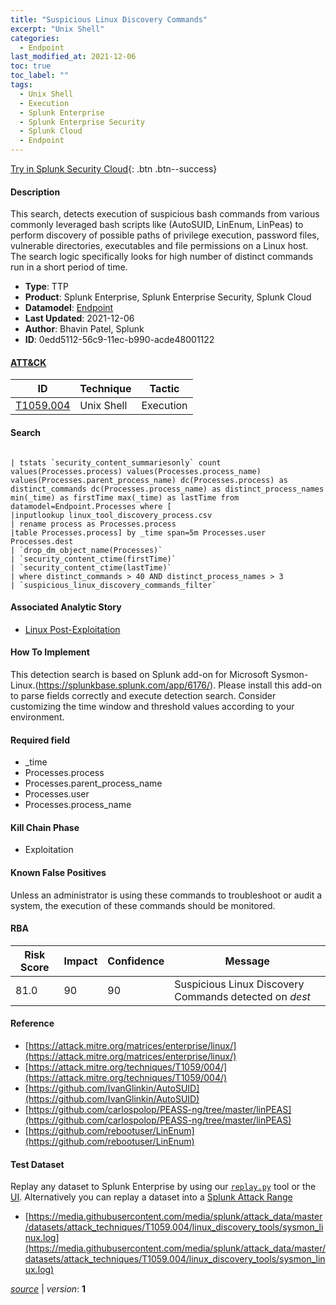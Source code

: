 ```yaml
---
title: "Suspicious Linux Discovery Commands"
excerpt: "Unix Shell"
categories:
  - Endpoint
last_modified_at: 2021-12-06
toc: true
toc_label: ""
tags:
  - Unix Shell
  - Execution
  - Splunk Enterprise
  - Splunk Enterprise Security
  - Splunk Cloud
  - Endpoint
---
```




[Try in Splunk Security Cloud](https://www.splunk.com/en_us/cyber-security.html){: .btn .btn--success}

#### Description

This search, detects execution of suspicious bash commands from various commonly leveraged bash scripts like (AutoSUID, LinEnum, LinPeas) to perform discovery of possible paths of privilege execution, password files, vulnerable directories, executables and file permissions on a Linux host.\
The search logic specifically looks for high number of distinct commands run in a short period of time.

- **Type**: TTP
- **Product**: Splunk Enterprise, Splunk Enterprise Security, Splunk Cloud
- **Datamodel**: [Endpoint](https://docs.splunk.com/Documentation/CIM/latest/User/Endpoint)
- **Last Updated**: 2021-12-06
- **Author**: Bhavin Patel, Splunk
- **ID**: 0edd5112-56c9-11ec-b990-acde48001122


#### [ATT&CK](https://attack.mitre.org/)

| ID          | Technique   | Tactic         |
| ----------- | ----------- |--------------- |
| [T1059.004](https://attack.mitre.org/techniques/T1059/004/) | Unix Shell | Execution |

#### Search

```

| tstats `security_content_summariesonly` count values(Processes.process) values(Processes.process_name) values(Processes.parent_process_name) dc(Processes.process) as distinct_commands dc(Processes.process_name) as distinct_process_names min(_time) as firstTime max(_time) as lastTime from datamodel=Endpoint.Processes where [
|inputlookup linux_tool_discovery_process.csv 
| rename process as Processes.process 
|table Processes.process] by _time span=5m Processes.user Processes.dest 
| `drop_dm_object_name(Processes)` 
| `security_content_ctime(firstTime)` 
| `security_content_ctime(lastTime)`
| where distinct_commands > 40 AND distinct_process_names > 3
| `suspicious_linux_discovery_commands_filter`
```

#### Associated Analytic Story
* [Linux Post-Exploitation](/stories/linux_post-exploitation)


#### How To Implement
This detection search is based on Splunk add-on for Microsoft Sysmon-Linux.(https://splunkbase.splunk.com/app/6176/). Please install this add-on to parse fields correctly and execute detection search. Consider customizing the time window and threshold values according to your environment.

#### Required field
* _time
* Processes.process
* Processes.parent_process_name
* Processes.user
* Processes.process_name


#### Kill Chain Phase
* Exploitation


#### Known False Positives
Unless an administrator is using these commands to troubleshoot or audit a system, the execution of these commands should be monitored.


#### RBA

| Risk Score  | Impact      | Confidence   | Message      |
| ----------- | ----------- |--------------|--------------|
| 81.0 | 90 | 90 | Suspicious Linux Discovery Commands detected on $dest$ |




#### Reference

* [https://attack.mitre.org/matrices/enterprise/linux/](https://attack.mitre.org/matrices/enterprise/linux/)
* [https://attack.mitre.org/techniques/T1059/004/](https://attack.mitre.org/techniques/T1059/004/)
* [https://github.com/IvanGlinkin/AutoSUID](https://github.com/IvanGlinkin/AutoSUID)
* [https://github.com/carlospolop/PEASS-ng/tree/master/linPEAS](https://github.com/carlospolop/PEASS-ng/tree/master/linPEAS)
* [https://github.com/rebootuser/LinEnum](https://github.com/rebootuser/LinEnum)



#### Test Dataset
Replay any dataset to Splunk Enterprise by using our [`replay.py`](https://github.com/splunk/attack_data#using-replaypy) tool or the [UI](https://github.com/splunk/attack_data#using-ui).
Alternatively you can replay a dataset into a [Splunk Attack Range](https://github.com/splunk/attack_range#replay-dumps-into-attack-range-splunk-server)

* [https://media.githubusercontent.com/media/splunk/attack_data/master/datasets/attack_techniques/T1059.004/linux_discovery_tools/sysmon_linux.log](https://media.githubusercontent.com/media/splunk/attack_data/master/datasets/attack_techniques/T1059.004/linux_discovery_tools/sysmon_linux.log)



[*source*](https://github.com/splunk/security_content/tree/develop/detections/endpoint/suspicious_linux_discovery_commands.yml) \| *version*: **1**